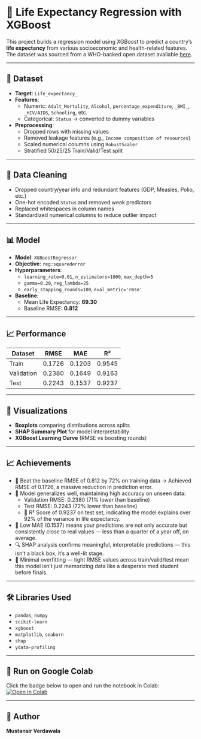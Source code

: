 # 🧬 Life Expectancy Regression with XGBoost

This project builds a regression model using XGBoost to predict a country’s **life expectancy** from various socioeconomic and health-related features. The dataset was sourced from a WHO-backed open dataset available [here](https://raw.githubusercontent.com/EvidenceN/Life-Expectancy-Prediction/master/Life%20Expectancy/Data/Life%20Expectancy%20Data.csv).

---

## 📁 Dataset

- **Target**: `Life_expectancy_`
- **Features**:
  - Numeric: `Adult_Mortality`, `Alcohol`, `percentage_expenditure`, `_BMI_`, `_HIV/AIDS`, `Schooling`, etc.
  - Categorical: `Status` → converted to dummy variables
- **Preprocessing**:
  - Dropped rows with missing values
  - Removed leakage features (e.g., `Income composition of resources`)
  - Scaled numerical columns using `RobustScaler`
  - Stratified 50/25/25 Train/Valid/Test split

---

## 🧼 Data Cleaning

- Dropped country/year info and redundant features (GDP, Measles, Polio, etc.)
- One-hot encoded `Status` and removed weak predictors
- Replaced whitespaces in column names
- Standardized numerical columns to reduce outlier impact

---

## 📊 Model

- **Model**: `XGBoostRegressor`
- **Objective**: `reg:squarederror`
- **Hyperparameters**:
  - `learning_rate=0.01`, `n_estimators=1000`, `max_depth=5`
  - `gamma=0.20`, `reg_lambda=25`
  - `early_stopping_rounds=100`, `eval_metric='rmse'`
- **Baseline**:
  - Mean Life Expectancy: **69.30**
  - Baseline RMSE: **0.812**

---

## 📈 Performance

| Dataset    | RMSE   | MAE    | R²     |
|------------|--------|--------|--------|
| Train      | 0.1726 | 0.1203 | 0.9545 |
| Validation | 0.2380 | 0.1649 | 0.9163 |
| Test       | 0.2243 | 0.1537 | 0.9237 |

---

## 📌 Visualizations

- **Boxplots** comparing distributions across splits
- **SHAP Summary Plot** for model interpretability
- **XGBoost Learning Curve** (RMSE vs boosting rounds)

---

## 📈 Achievements

 - 🎯 Beat the baseline RMSE of 0.812 by 72% on training data
→ Achieved RMSE of 0.1726, a massive reduction in prediction error.
 - 🧠 Model generalizes well, maintaining high accuracy on unseen data:
   - Validation RMSE: 0.2380 (71% lower than baseline)
   - Test RMSE: 0.2243 (72% lower than baseline)
   - 📏 R² Score of 0.9237 on test set, indicating the model explains over 92% of the variance in life expectancy.
 - 💪 Low MAE (0.1537) means your predictions are not only accurate but consistently close to real values — less than a quarter of a year off, on average.
 - 🔍 SHAP analysis confirms meaningful, interpretable predictions — this isn’t a black box, it’s a well-lit stage.
 - 🧪 Minimal overfitting — tight RMSE values across train/valid/test mean this model isn’t just memorizing data like a desperate med student before finals.

---

## 🛠️ Libraries Used

- `pandas`, `numpy`
- `scikit-learn`
- `xgboost`
- `matplotlib`, `seaborn`
- `shap`
- `ydata-profiling`

---

## 🚀 Run on Google Colab

Click the badge below to open and run the notebook in Colab:  
[![Open In Colab](https://colab.research.google.com/assets/colab-badge.svg)](https://colab.research.google.com/drive/1gih4vzTiKlrz8vr4d056G-v_IxRsTNPh?usp=drive_open#scrollTo=bpPySjzoUSwP)

---

## 📎 Author

**Mustansir Verdawala**

